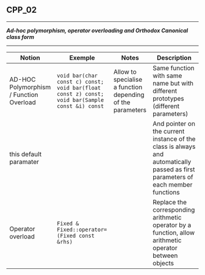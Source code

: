 ## CPP_02

---

***Ad-hoc polymorphism, operator overloading and Orthodox Canonical class form***

---

| Notion | Exemple | Notes | Description |
| ----------- | ----------- | ----------- | ----------- |
| AD-HOC Polymorphism / Function Overload | ```void bar(char const c) const; void bar(float const z) const; void bar(Sample const &i) const```| Allow to specialise a function depending of the parameters | Same function with same name but with different prototypes (different parameters) |
|  this default paramater |  |  | And pointer on the current instance of the class is always and automatically passed as first parameters of each member functions |
| Operator overload | ```Fixed & Fixed::operator=(Fixed const &rhs)```| | Replace the corresponding arithmetic operator by a function, allow arithmetic operator between objects |